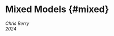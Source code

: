 # Mixed Models {#mixed}

*Chris Berry*
\
*2024*



<!--
commented text
commented text
--> 


<!--

<style>
div.exercise { background-color:#e6f0ff; border-radius: 5px; padding: 20px;}
</style>

<style>
div.tip { background-color:#D5F5E3; border-radius: 5px; padding: 20px;}
</style>


## Overview

* **Slides** from the lecture part of the session: [Download](slides/PSYC761_L8_MixedModels.pptx)

\

:::{.tip}
To investigate the effect of an intervention, researchers may measure a dependent variable before and after the intervention. For example, a researcher might look at the impact of a particular treatment (or therapy) on the severity of depression symptoms. The data produced is sometimes referred to as _pre-post_ data. 

Pre-post data in the treatment group is often compared with that of a control group. 
:::

\

There are numerous ways to analyse the data from such designs. Three approaches are presented here, alongside an introduction to methods for calculating clinically significant change.

\

### Worked example

Francis et al. (2019) investigated whether a shift to a healthy diet impacted on depression in a group of individuals that had diets that fell short of the criteria for healthy eating, as defined by the Australian Guide to Healthy Eating. There were 76 participants. All had moderate to severe symptoms of depression.

Half of the participants received instruction on guidance regarding their diet. Severity of depression symptoms were measured at two time points: before the intervention, and again three weeks later. 


:::{.exercise}
Design Check

* What is the name of the first independent variable mentioned? <select class='webex-select'><option value='blank'></option><option value=''>severity of depression symptoms</option><option value='answer'>dietary intervention</option></select>

* Is the first independent variable manipulated between- or within-subjects? <select class='webex-select'><option value='blank'></option><option value='answer'>between-subjects</option><option value=''>within-subjects</option></select>

* How many levels does the first independent variable have? <select class='webex-select'><option value='blank'></option><option value=''>1</option><option value='answer'>2</option><option value=''>4</option></select>

* What is the name of the second independent variable mentioned in the study? <select class='webex-select'><option value='blank'></option><option value='answer'>time</option><option value=''>severity of depression symptoms</option></select>

* Is the second independent variable manipulated between- or within-subjects? <select class='webex-select'><option value='blank'></option><option value=''>between-subjects</option><option value='answer'>within-subjects</option></select>

* How many levels does the second independent variable have? <select class='webex-select'><option value='blank'></option><option value=''>1</option><option value='answer'>2</option><option value=''>4</option></select>

* What is the dependent variable?  <select class='webex-select'><option value='blank'></option><option value='answer'>severity of depression symptoms</option><option value=''>dietary intervention</option></select>

:::

\

### Read in the data


```r
# read in
diet <- read_csv('https://raw.githubusercontent.com/chrisjberry/Teaching/master/7_diet_depression.csv')

# preview
diet %>% head()
```

<div class="kable-table">

| ppt|group       | baseline|    week3|
|---:|:-----------|--------:|--------:|
|   1|diet_change | 18.00000| 11.00000|
|   2|diet_change | 34.00000| 11.00000|
|   3|diet_change | 28.42105|  3.00000|
|   4|diet_change | 25.00000| 14.00000|
|   5|diet_change | 40.00000| 49.00000|
|   6|diet_change | 15.00000| 14.73684|

</div>
\

:::{.exercise}
Data Check

* How many participants are there in `diet`? <select class='webex-select'><option value='blank'></option><option value=''>6</option><option value=''>38</option><option value=''>66</option><option value='answer'>76</option></select>

* Are the data in `diet` in long format or wide format? <select class='webex-select'><option value='blank'></option><option value=''>long</option><option value='answer'>wide</option></select>


<div class='webex-solution'><button>Explain</button>

Each participant's data is on a separate row. There is a column to code the `group` membership. The scores for each time condition, `baseline` and `week3`, are in separate columns. Therefore the data are in wide format. You can inspect all the data in a separate data viewer with the code `View(diet)`. (Note that although there are 76 participants on 76 rows, the `ppt` identifiers go up to 77; this is because the data for participant 50 were incomplete and were therefore excluded.)

</div>


* What do the scores in the `baseline` and `week3` columns represent? <select class='webex-select'><option value='blank'></option><option value='answer'>severity of depression symptoms</option><option value=''>time</option><option value=''>dietary change</option></select>

:::

\

### Plot the means

To plot the means, we need the data to be in **long format**:


```r
# The code below:
# - stores the result in diet_long
# - takes diet and pipes it to
# - pivot_longer()
# - specifies which of the existing columns to make into a single new column ('cols')
# - specifies the name of the new column labeling the conditions ('names_to')
# - specifies the name of the column containing the dependent variable ('values_to')
diet_long <- 
  diet %>% 
  pivot_longer(cols = c(baseline, week3), 
               names_to = "time", 
               values_to = "symptoms")

# preview
diet_long %>% head()
```

<div class="kable-table">

| ppt|group       |time     | symptoms|
|---:|:-----------|:--------|--------:|
|   1|diet_change |baseline | 18.00000|
|   1|diet_change |week3    | 11.00000|
|   2|diet_change |baseline | 34.00000|
|   2|diet_change |week3    | 11.00000|
|   3|diet_change |baseline | 28.42105|
|   3|diet_change |week3    |  3.00000|

</div>

\

Now use `diet_long` with `ggdotplot()` in the `ggpubr` package. 


```r
library(ggpubr)

diet_long %>% 
  ggdotplot(x = "time", 
            y = "symptoms", 
            color = "group", 
            add = "mean_se", 
            ylim = c(0,65),
            position_dodge = 0.1) 
```

<div class="figure" style="text-align: center">
<img src="08_mixed_models_files/figure-html/unnamed-chunk-4-1.png" alt="Mean depression symptoms score. Solid circles denote the mean, error bars the SE." width="85%" />
<p class="caption">(\#fig:unnamed-chunk-4)Mean depression symptoms score. Solid circles denote the mean, error bars the SE.</p>
</div>
Each dot represents one participant's data. The solid circles indicate the mean severity of depression symptoms in each condition (with between-subject error bars added by using `add = mean_se`). (See Session 6 for further details on producing _within-subject_ error bars, which may be more appropriate here.) Higher scores indicate greater severity.

* In the `diet_change` group, from baseline to week 3, the mean severity of symptoms appeared to <select class='webex-select'><option value='blank'></option><option value='answer'>lessen</option><option value=''>worsen</option><option value=''>stay about the same</option></select>.
* In the `habitual_diet` group, from baseline to week 3, the mean severity of symptoms appeared to <select class='webex-select'><option value='blank'></option><option value=''>lessen</option><option value=''>worsen</option><option value='answer'>stay about the same</option></select>.

\

## Approach 1 - Difference scores

One approach to analysing pre-post data is to compare the _change_ in symptom scores from `baseline` to `week3` across groups. This is achieved by 1) calculating the difference in scores between `baseline` and `week3`, and then 2) comparing the difference scores between the two groups using a between-subjects ANOVA (or, equivalently, a _t_-test).  

To calculate the change in severity score for each participant, it's simplest to use the wide format data since we can easily subtract scores in one column (`week3`) from another (`baseline`).


```r
# using the wide format data
# calculate the difference in baseline and week3 scores
# store in a new column called 'change'
diet <- 
  diet %>% 
  mutate(change = week3 - baseline)

# look at new column
diet %>% head()
```

<div class="kable-table">

| ppt|group       | baseline|    week3|      change|
|---:|:-----------|--------:|--------:|-----------:|
|   1|diet_change | 18.00000| 11.00000|  -7.0000000|
|   2|diet_change | 34.00000| 11.00000| -23.0000000|
|   3|diet_change | 28.42105|  3.00000| -25.4210526|
|   4|diet_change | 25.00000| 14.00000| -11.0000000|
|   5|diet_change | 40.00000| 49.00000|   9.0000000|
|   6|diet_change | 15.00000| 14.73684|  -0.2631579|

</div>

The column `change` now contains the change in symptom severity score from `baseline` to `week3`. A negative difference indicates an improvement in symptoms (i.e., the score at `week3` was lower).

To compare the `change` scores between the two groups, use `anovaBF()`. The functions `lmBF()` or `ttestBF()` could also be used. They all give equivalent results because there are only two groups being compared.


```r
# Convert the grouping variable 'group' to a factor
diet <- 
  diet %>% 
  mutate(group = factor(group))

# anovaBF(): between-subjects ANOVA
anovaBF(change ~ group, data = data.frame(diet))
```

```
## Bayes factor analysis
## --------------
## [1] group : 2.262527 ±0.01%
## 
## Against denominator:
##   Intercept only 
## ---
## Bayes factor type: BFlinearModel, JZS
```


<div class='webex-solution'><button>Alternatively with lmBF and ttest</button>


```r
# lmBF(): between-subjects ANOVA
lmBF(change ~ group, data = data.frame(diet)) 

# ttestBF: between-subjects
ttestBF(x = diet$change[ diet$group == "habitual_diet" ], 
        y = diet$change[ diet$group == "diet_change" ]) 
```

```
## Bayes factor analysis
## --------------
## [1] group : 2.262527 ±0.01%
## 
## Against denominator:
##   Intercept only 
## ---
## Bayes factor type: BFlinearModel, JZS
## 
## Bayes factor analysis
## --------------
## [1] Alt., r=0.707 : 2.262527 ±0.01%
## 
## Against denominator:
##   Null, mu1-mu2 = 0 
## ---
## Bayes factor type: BFindepSample, JZS
```

</div>


* The Bayes factor comparing the change in severity of depression symptoms between baseline and week 3 is (to two decimal places) <input class='webex-solveme nospaces' data-tol='0.02' size='4' data-answer='["2.26"]'/>.
* Although there is <select class='webex-select'><option value='blank'></option><option value=''>no</option><option value='answer'>weak</option><option value=''>substantial</option></select> evidence for a difference in the change score between groups, the Bayes factor was <select class='webex-select'><option value='blank'></option><option value='answer'>inconclusive</option><option value=''>substantial</option></select>.
* Thus, by the method of comparing change scores between groups, can we conclude that the dietary intervention led to a reduction in depression symptom severity? <select class='webex-select'><option value='blank'></option><option value=''>yes</option><option value='answer'>no</option></select>


\

## Approach 2 - Mixed ANOVA

Given that we have two independent variables, each with two levels, and where one is manipulated between-subjects and the other within-subjects, it is also possible to treat the design as a **2 x 2 mixed factorial design** and analyse the data using `anovaBF()`.

Because one of the factors is manipulated within-subjects, we need to add `ppt` to the model  and specify it as a random factor using `whichRandom = "ppt"` (see Session [6](#anova2)). We also need to convert `ppt` to a factor, along with the other independent variables, `group` and `time`.

As with repeated measures ANOVA in Session 6, the long format data needs to be used for the analysis.


```r
# convert ppt and IVs to factors
diet_long <- 
  diet_long %>% 
  mutate(ppt   = factor(ppt),
         group = factor(group),
         time  = factor(time))

# anova model
bfs <- anovaBF(symptoms ~ group + time + ppt, whichRandom = "ppt", data = data.frame(diet_long))

# look at the bfs
bfs
```
In this analysis, we are less interested in the main effects of `group` and `time` and are more interested in the interaction between the factors. The interaction will tell us whether the change in symptom severity differs between groups. As with previous two-way ANOVAs, the BF for the interaction can be obtained by dividing the BF in [4] by the BF in [3] (see Sessions [3](#anova1) and [6](#anova2)).






```r
# bf for the interaction
bfs[4] / bfs[3]  
```

* The Bayes factor representing evidence for the interaction term is <input class='webex-solveme nospaces' data-tol='5' size='4' data-answer='["2.25"]'/>.

The Bayes factor for the interaction should come out at around 2.25, but because `anovaBF()` calculates the BF using random sampling methods, your value may not match this exactly (note the large error associated with the BF in the output). For greater precision, it's possible to `recompute()` the Bayes factor with a greater number of random samples, e.g., 1,000,000 (note, this could take a short while):


```r
# recompute bfs, but with a million iterations
bfs_more <- recompute(bfs, 1000000)

# re-obtain the BF for the interaction, using bf_more
bfs_more[4] / bfs_more[3]
```
* The Bayes factor for the interaction, using `bf_more` is <input class='webex-solveme nospaces' data-tol='5' size='4' data-answer='["2.25"]'/>.
* Although there is <select class='webex-select'><option value='blank'></option><option value=''>no</option><option value='answer'>weak</option><option value=''>substantial</option></select> evidence for a difference in the change score between groups, the Bayes factor was <select class='webex-select'><option value='blank'></option><option value='answer'>inconclusive</option><option value=''>substantial</option></select>.
* As a result of using a mixed ANOVA, can we conclude that the dietary intervention led to a reduction in depression symptom severity? <select class='webex-select'><option value='blank'></option><option value=''>yes</option><option value='answer'>no</option></select>


\

## Approach 3 - ANCOVA

A third approach to analysing pre-post data is to use ANCOVA, which stands for Analysis of COvariance. This approach is particularly appropriate if our focus were solely on comparing the scores at the second time point between groups, but controlling for baseline symptom severity.

A **covariate** is a background variable that may be associated with the outcome variable, but is not of primary interest. In ANCOVA, the variance explained by a covariate is first accounted for, before examining whether the dependent variable differs between groups or conditions. Because some of the error variance is explained by the covariate, ANCOVAs can have the advantage of being more powerful tests of the predictor of interest.

The ANCOVA is essentially a one-way between subjects ANOVA, with symptom severity at `week3` as the dependent variable, `group` as the independent variable, and symptoms at `baseline` as the covariate. 

Equivalently, the analysis can be conceptualised is a multiple regression of `week3` scores on the basis of `group` and `baseline`. Assessing the unique contribution of `group` will tell us whether there's a difference in symptom severity at `week3`, after accounting for the variance explained by `baseline` scores (see Sessions [2](#multiple1) and [4](#multiple2))).

Note that because effects of `time` are not analysed in this approach, there is no repeated measures factor, and `ppt` does not need to be included as a random factor.


```r
# The model with both group and baseline scores
full <- lmBF(week3 ~ group + baseline, data = data.frame(diet))

# The model with baseline scores only (for comparison)
baseline <- lmBF(week3 ~ baseline, data = data.frame(diet))

# The BF representing evidence for the unique contribution of group
full / baseline 
```

```
## Bayes factor analysis
## --------------
## [1] group + baseline : 6.124479 ±0.83%
## 
## Against denominator:
##   week3 ~ baseline 
## ---
## Bayes factor type: BFlinearModel, JZS
```

* The Bayes factor for the unique contribution of `group` is <input class='webex-solveme nospaces' data-tol='2' size='4' data-answer='["6.08"]'/>.
* There is <select class='webex-select'><option value='blank'></option><option value=''>no</option><option value=''>weak</option><option value='answer'>substantial</option></select> evidence for a difference in the `week3` scores between groups, after controlling for `baseline` scores.
* As a result of using the ANCOVA approach, can we conclude that the dietary intervention led to a reduction in depression symptom severity? <select class='webex-select'><option value='blank'></option><option value='answer'>yes</option><option value=''>no</option></select>



<div class='webex-solution'><button>R-squared</button>

In Approach 3 R^2^ for the effect of `group` can be determined using methods from earlier sessions. The method is equivalent to obtaining R^2^ for the unique contribution of a predictor.


```r
# ensure broom is loaded
# library(broom) 

# specify the full model with lm()
full_model    <- lm(week3 ~ group + baseline, data = diet)

# specify the model with baseline only
baseline_only <- lm(week3 ~ baseline, data = diet)

# R-squared full model
glance(full_model)$r.squared

# R-squared baseline only
glance(baseline_only)$r.squared

# Unique contribution of group 
# (effect size associated with difference in groups)
glance(full_model)$r.squared - glance(baseline_only)$r.squared # R-sq = 0.05817
```



</div>


\


## Which approach should you use?

Which method you use depends on the _research question_ you are asking. 

If your question is whether the _change_ in the dependent variable across timepoints differs between the two groups, then Methods 1 or 2 are appropriate.  

If your question is whether one group has a higher mean at the second timepoint, then Method 3 seems most appropriate. Indeed, ANCOVA is often recommended for pre-post designs (see e.g., O'Connel et al., 2017). An advantage of the ANCOVA method is that is has greater statistical power. It is the approach that Francis et al. (2019) used.

\

## Clinical Significance

The measure of depressive symptoms used by Francis et al. (2019) was the Centre for Epidemiological Studies Depression scale-Revised (CESD-R; Radloff, 1977). The scale ranges from 0-60, and the criterion for being the elevated range of depressive symptoms is a score equal to **16** or above.  

Re-plot the data, but with a horizontal line to indicate this criterion. 



```r
diet_long %>% 
  ggdotplot(x = "time", 
            y = "symptoms", 
            color = "group", 
            add = "mean_se", 
            ylim = c(0,65),
            position_dodge = 0.1) +
  geom_hline(yintercept = 16, colour = "red", lty = 2)
```

<div class="figure" style="text-align: center">
<img src="08_mixed_models_files/figure-html/unnamed-chunk-14-1.png" alt="Mean depression symptom severity score in each condition. The dotted line indicates the criterion for the elevated range of depressive symptoms" width="100%" />
<p class="caption">(\#fig:unnamed-chunk-14)Mean depression symptom severity score in each condition. The dotted line indicates the criterion for the elevated range of depressive symptoms</p>
</div>

* At baseline, was the mean of the `diet_change` group above or below the criterion for clinical significance in the severity of depression symptoms? <select class='webex-select'><option value='blank'></option><option value='answer'>above</option><option value=''>below</option></select>
* After 3 weeks, was the mean of the `diet_change` above or below the criterion for clinical significance in the severity of depression symptoms? <select class='webex-select'><option value='blank'></option><option value=''>above</option><option value='answer'>below</option></select>

Note that these statements apply to the conditions as a whole, rather than the _individuals_ in each condition. For instance, there may be individuals whose symptoms did not improve. To learn more about whether a given _individual_ can be said to have improved or not, see the Further Knowledge section below.

\


## Exercises

:::{.exercise}

Pre-post self-efficacy scores

Francis et al. (2019) also measured **self-efficacy** before and after the dietary intervention. Self-efficacy refers to a person's belief in their ability to exert control over their behaviours and circumstances they find themselves in. Higher scores indicate greater levels of self-efficacy.

Read in the data at the link below to `self_efficacy` and answer the questions.

https://raw.githubusercontent.com/chrisjberry/Teaching/master/7_diet_self_efficacy.csv

\

**1. Create a plot of the mean self-efficacy before and after the intervention in each group**


<div class='webex-solution'><button>Hint</button>


* Read the data using `read_csv()`
* Convert to long format
* Use a suitable package to plot the data. For example, `ggdotplot()` in the `ggpubr` package.


</div>




<div class='webex-solution'><button>Solution</button>


```r
# read in
self_efficacy <- read_csv('https://raw.githubusercontent.com/chrisjberry/Teaching/master/7_diet_self_efficacy.csv')

# convert to long format
self_efficacy_long <- 
  self_efficacy %>% 
  pivot_longer(cols = c("baseline", "week3"),
               names_to = "time",
               values_to = "score")

# plot
self_efficacy_long %>% 
  ggdotplot(x = "time", y = "score", color = "group", add = "mean_se",
            ylab = "Self-efficacy score")
```


</div>



\

**2. Evidence for the dietary intervention on self-efficacy**

* Using Approach 1, determine the Bayes factor representing the evidence for a difference in the change in self-efficacy score between the `diet_change` and `habitual_diet` groups. BF = <input class='webex-solveme nospaces' data-tol='0.05' size='4' data-answer='["0.45",".45"]'/>
* Using Approach 2, determine the Bayes factor, representing the evidence for a difference in the change in self-efficacy score score between groups. BF = <input class='webex-solveme nospaces' data-tol='1.5' size='4' data-answer='["0.45",".45"]'/>
* Using Approach 3, determine the Bayes factor, representing the evidence for a difference in self-efficacy scores between groups at week 3, after controlling for self-efficacy scores at baseline. BF = <input class='webex-solveme nospaces' data-tol='0.2' size='1' data-answer='["1"]'/>

\

Is there substantial evidence for an effect of the dietary intervention on self-efficacy scores according to any of the approaches?

* Approach 1: ANOVA of difference scores. <select class='webex-select'><option value='blank'></option><option value=''>yes</option><option value='answer'>no</option></select>
* Approach 2: Mixed ANOVA. <select class='webex-select'><option value='blank'></option><option value=''>yes</option><option value='answer'>no</option></select>
* Approach 3: ANCOVA. <select class='webex-select'><option value='blank'></option><option value=''>yes</option><option value='answer'>no</option></select>


<div class='webex-solution'><button>Hint - Approach 1</button>

* Use the data in wide format.
* Create a column of difference scores using `mutate()`
* Compare the difference scores between groups using `anovaBF()` (or `lmBF()` or `ttestBF()`).

</div>



<div class='webex-solution'><button>Hint - Approach 2</button>

* Convert the data to long format using `pivot_longer()`.
* Convert the columns labelling the participant and independent variables to factors using `factor()`.
* Use `anovaBF()` to run the 2 x 2 ANOVA, with the participant column as a random factor.
* Obtain the Bayes factor for the interaction.

</div>



<div class='webex-solution'><button>Hint - Approach 3</button>

* Use the data in wide format.
* Use `lmBF()` with the scores at `week3` as the outcome variable and `group` and `baseline` as predictors.
* Use `lmBF()` with the scores at `week3` as the outcome variable and `baseline` as the predictor.
* Divide the BF for the model with both `group` and `baseline` by the BF for the model with `baseline` alone in order to determine the evidence that the scores at `week3` differ between `group` after controlling for `baseline`.

</div>


\


<div class='webex-solution'><button>Solution - Approach 1</button>


```r
# Approach 1 - difference
self_efficacy <- 
  self_efficacy %>% 
  mutate(change = week3 - baseline,
         group = factor(group))

# using anovaBF
anovaBF(change ~ group, data = data.frame(self_efficacy))

# or lmBF
lmBF(change ~ group, data = data.frame(self_efficacy)) 

# or ttest
ttestBF(self_efficacy$change[self_efficacy$group=="habitual_diet"],
        self_efficacy$change[self_efficacy$group=="diet_change"]) 
```

</div>



<div class='webex-solution'><button>Solution - Approach 2</button>


```r
# Approach 2 - Mixed ANOVA

# set factors
self_efficacy_long <- 
  self_efficacy_long %>% 
  mutate(time  = factor(time),
         ppt   = factor(ppt), 
         group = factor(group))

# get bfs
BFs <- anovaBF(score ~ group + time + ppt, whichRandom = "ppt", data = data.frame(self_efficacy_long))

BFs[4] / BFs[3]  

# recompute
BFs2 <- recompute(BFs, 1000000)
 
BFs2[4] / BFs2[3]  
```

</div>



<div class='webex-solution'><button>Solution - Approach 3</button>


```r
# Approach 3 - ANCOVA

# wide format
# convert to factors
self_efficacy <- 
  self_efficacy %>% 
  mutate(group = factor(group))

# specify group + baseline
BF_group_baseline <- lmBF(week3 ~ group + baseline, data = data.frame(self_efficacy))

# specify baseline only
BF_baseline <- lmBF(week3 ~ baseline, data = data.frame(self_efficacy))

# unique contribution group
BF_group_baseline / BF_baseline 
```

</div>


:::

\

## Further Knowledge


<div class='webex-solution'><button>Reliable Change RC index</button>


### Reliable Change (RC) index

In the main part of the worksheet, the mean symptom severity in the dietary intervention group moved from being above the criterion for the elevated range before the intervention to being below the criterion afterwards.

One way to determine whether a particular **individual** shows a clinically significant change involves calculating a Reliable Change (RC) index (Christensen & Mendoza, 1986; Jacobson & Trurax, 1991). The RC index can be calculated for each individual as follows:

\

$RC = \frac{X_1 - X_2}{SE_D}$

\


where $X_1$ is an individual's pretest score, $X_2$ is the posttest score, and $SE_D$ is the standard error of the difference scores.

$SE_D$ is calculated with the equation:

\

$\sqrt{2(SD_{Pre}\sqrt{(1-\alpha)})^2}$

\

where $SD_{pre}$ is the standard deviation of the pre-test scores and $\alpha$ is the reliability of the measure (e.g., Cronbach's alpha). 

$\alpha$ is necessary for the calculation of $SE_D$, but was not reported by Francis et al. (2019). The CESD-R scale is widely used though, and Busch et al. (2011) derived an estimate of $SE_D$ to be 5.05, using an $\alpha$ of .914 and $SD_{Pre}$ score of 12.187. For the purposes of illustration, we'll assume the value of $SE_D$ is the same as in Busch et al. (2011) (i.e., 5.05).

If RC > 1.96 (or RC < -1.96, depending on the way the difference is calculated), then the individual can be said to show a _reliable change_.

Thus, to calculate RC for each individual in the `diet_change` group:


```r
# filter the data for the diet_change group only
diet_change <-
  diet %>% filter(group == "diet_change")

# SE of differences
se_diff <- 5.05 # from Busch et al. (2011)

# Reliable Change index calculation
diet_change <-
  diet_change %>%
  mutate(RC = change / se_diff)

# preview
diet_change %>% head()
```

<div class="kable-table">

| ppt|group       | baseline|    week3|      change|         RC|
|---:|:-----------|--------:|--------:|-----------:|----------:|
|   1|diet_change | 18.00000| 11.00000|  -7.0000000| -1.3861386|
|   2|diet_change | 34.00000| 11.00000| -23.0000000| -4.5544554|
|   3|diet_change | 28.42105|  3.00000| -25.4210526| -5.0338718|
|   4|diet_change | 25.00000| 14.00000| -11.0000000| -2.1782178|
|   5|diet_change | 40.00000| 49.00000|   9.0000000|  1.7821782|
|   6|diet_change | 15.00000| 14.73684|  -0.2631579| -0.0521105|

</div>

`RC` scores less than -1.96 indicate that the individual's score showed a reliable improvement in depressive symptoms (i.e., reliably lower scores on the CESD-R).  

\

To see all the individuals who showed such a reduction:


```r
improved_ppts <- diet_change %>% filter(RC < -1.96) 
improved_ppts
```

<div class="kable-table">

| ppt|group       | baseline| week3|    change|        RC|
|---:|:-----------|--------:|-----:|---------:|---------:|
|   2|diet_change | 34.00000|    11| -23.00000| -4.554455|
|   3|diet_change | 28.42105|     3| -25.42105| -5.033872|
|   4|diet_change | 25.00000|    14| -11.00000| -2.178218|
|   8|diet_change | 33.00000|     9| -24.00000| -4.752475|
|  23|diet_change | 43.00000|    30| -13.00000| -2.574257|
|  28|diet_change | 22.00000|     8| -14.00000| -2.772277|
|  33|diet_change | 50.52632|    23| -27.52632| -5.450756|
|  34|diet_change | 28.00000|    17| -11.00000| -2.178218|
|  36|diet_change | 49.00000|    14| -35.00000| -6.930693|
|  37|diet_change | 23.00000|    10| -13.00000| -2.574257|

</div>

\

#### Scatterplot with RC bounds

All the data can be represented on a plot with bounds for reliable change as follows:


```r
diet_change %>% 
  ggplot(aes(x = baseline, y = week3)) + 
  geom_point() +
  geom_abline() +
  geom_abline(slope = 1, intercept = -1.96*se_diff, lty = 2) +
  geom_abline(slope = 1, intercept = 1.96*se_diff, lty = 2) 
```

<div class="figure" style="text-align: center">
<img src="08_mixed_models_files/figure-html/unnamed-chunk-21-1.png" alt="Baseline vs. week 3 depressive symptom severity in the diet change group. Dotted lines denoted Reliable Change index bounds" width="85%" />
<p class="caption">(\#fig:unnamed-chunk-21)Baseline vs. week 3 depressive symptom severity in the diet change group. Dotted lines denoted Reliable Change index bounds</p>
</div>

The black dashed lines are those plotted with `geom_abline()` and are created by multiplying `se_diff` by +1.96 and -1.96. 

The points falling above the upper black dashed line indicate participants showing reliable worsening of depressive symptoms at the posttest compared to the the pretest. 

The points falling below the lower black dashed line are individuals showing a reliable improvement (i.e., fewer depressive symptoms) at the posttest. 

Francis et al. (2019) reported that 10 individuals showed a reliable improvement in the diet change group, as indicated by their RC scores. Only 4 individuals in the habitual diet group were reported to show a reliable improvement.

Count how many individuals fall below the lower black dashed line on the scatterplot, and can therefore be considered to meet the criteria for showing reliable improvement, as defined by the RC index? <select class='webex-select'><option value='blank'></option><option value=''>8</option><option value=''>9</option><option value='answer'>10</option><option value=''>11</option><option value=''>12</option></select>

The same process could be followed for the `habitual_diet` group to compare the number of individuals showing reliable change according to the RC index between groups. The code for this group is below. With the value of `se_diff` we've used here, a fifth person in this group has an RC index (just) exceeding -1.96. There's still half as many participants showing a reliable change, compared to the `diet_change` group.

The results obtained with RC index converge with those of the ANCOVA, and support the notion that a healthy diet can lead to improvement in the severity of depression symptoms. 


<div class='webex-solution'><button>Habitual diet group</button>


```r
# filter the data for the habitual_diet group only
habitual_diet <-
  diet %>% filter(group == "habitual_diet")

# SE of differences
se_diff <- 5.05 # from Busch et al. (2011)

# Reliable Change index calculation
habitual_diet <-
  habitual_diet %>%
  mutate(RC = change / se_diff)

# RC plot
habitual_diet %>% 
  ggplot(aes(x = baseline, y = week3)) + 
  geom_point() +
  geom_abline() +
  geom_abline(slope = 1, intercept = -1.96*se_diff, lty = 2) +
  geom_abline(slope = 1, intercept =  1.96*se_diff, lty = 2) 
```

<div class="figure" style="text-align: center">
<img src="08_mixed_models_files/figure-html/unnamed-chunk-22-1.png" alt="Baseline vs. week 3 depressive symptom severity in the habitual diet group. Dotted lines denoted Reliable Change index bounds" width="85%" />
<p class="caption">(\#fig:unnamed-chunk-22)Baseline vs. week 3 depressive symptom severity in the habitual diet group. Dotted lines denoted Reliable Change index bounds</p>
</div>


</div>



</div>


\

## Summary

There are three main approaches for measuring pre-post data when there is a treatment and control group:

* Analysis of the difference scores in a between-subjects ANOVA.
* A 2 x 2 mixed ANOVA, with time (pre, post) as the within-subjects factor, and group (treatment, control) as the between-subjects factor.
* An ANCOVA comparing posttest scores between groups, after accounting for pretest scores as a covariate. This is equivalent to a multiple regression of posttest scores on the basis of pretest scores and group (i.e., one continuous and one categorical predictor).
* A result can be statistically significant, but not necessarily clinically significant. Various methods exist for establishing clinical significance, including using established scale cutoffs and using the Reliable Change Index.

\

## References
Busch, A. M., Wagener, T. L., Gregor, K. L., Ring, K. T., & Borrelli, B. (2011). Utilizing reliable and clinically significant change criteria to assess for the development of depression during smoking cessation treatment: The importance of tracking idiographic change. _Addictive Behaviors_, _36_(12), 1228-1232.

Christensen, L. & Mendoza, J. L. (1986). A method of assessing change in a single subject: an alteration of the RC index. _Behavior Therapy_. _17_, 305-308.

Francis H.M., Stevenson R.J., Chambers J.R., Gupta D., Newey B., Lim C.K. (2019) A brief diet intervention can reduce symptoms of depression in young adults – A randomised controlled trial. _PLoS ONE_, _14_(10): e0222768. https://doi.org/10.1371/journal.pone.0222768

Jacobson, N. S., & Truax, P. (1991). Clinical significance: A statistical approach to defining meaningful change in psychotherapy research. _Journal of Consulting and Clinical Psychology_, _59_(1), 12–19. https://doi.org/10.1037/0022-006X.59.1.12

O'Connell, N. S., Dai, L., Jiang, Y., Speiser, J. L., Ward, R., Wei, W., ... & Gebregziabher, M. (2017). Methods for analysis of pre-post data in clinical research: a comparison of five common methods. _Journal of Biometrics & Biostatistics_, _8_(1), 1. https://doi.org/10.4172/2155-6180.1000334

Radloff, L. S. (1977). The CES-D scale: A self-report depression scale for research in the general population. _Applied Psychological Measurement_, _1_(3), 385-401.

--> 
